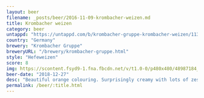 ```yaml
---
layout: beer
filename: _posts/beer/2016-11-09-krombacher-weizen.md
title: Krombacher weizen
category: beer
untappd: "https://untappd.com/b/krombacher-gruppe-krombacher-weizen/11387"
country: "Germany"
brewery: "Krombacher Gruppe"
breweryURL: "/brewery/krombacher-gruppe.html"
style: "Hefeweizen"
score: 8
img: https://scontent.fsyd9-1.fna.fbcdn.net/v/t1.0-0/p480x480/48987184_10156797311303745_1440266572034736128_o.jpg?_nc_cat=109&_nc_sid=e007fa&_nc_ohc=ADdG-iXumrYAX8vfav6&_nc_ht=scontent.fsyd9-1.fna&_nc_tp=6&oh=1388c0103c13127c4f2c17c2cfa3dae8&oe=5F47C66D
beer-date: "2018-12-27"
desc: "Beautiful orange colouring. Surprisingly creamy with lots of zesty flavours and a clean finish"
permalink: /beer/:title.html
---
```

